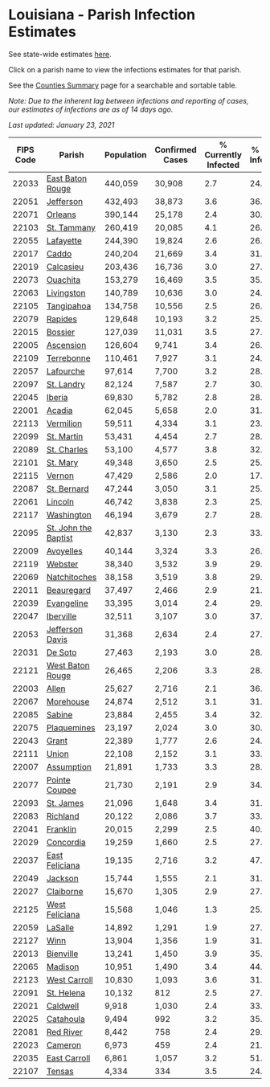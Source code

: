 # Louisiana - Parish Infection Estimates

See state-wide estimates [here](/infections/us-la).

Click on a parish name to view the infections estimates for that parish.

See the [Counties Summary](/infections/summary-counties) page for a searchable and sortable table.

*Note: Due to the inherent lag between infections and reporting of cases, our estimates of infections are as of 14 days ago.*

*Last updated: January 23, 2021*

|   FIPS Code |                                       Parish |   Population |   Confirmed Cases |   % Currently Infected |   % Total Infected |
|-------------|----------------------------------------------|--------------|-------------------|------------------------|--------------------|
|       22033 |         [East Baton Rouge](east-baton-rouge) |      440,059 |            30,908 |                    2.7 |               24.8 |
|       22051 |                       [Jefferson](jefferson) |      432,493 |            38,873 |                    3.6 |               36.4 |
|       22071 |                           [Orleans](orleans) |      390,144 |            25,178 |                    2.4 |               30.2 |
|       22103 |                   [St. Tammany](st.-tammany) |      260,419 |            20,085 |                    4.1 |               26.2 |
|       22055 |                       [Lafayette](lafayette) |      244,390 |            19,824 |                    2.6 |               26.9 |
|       22017 |                               [Caddo](caddo) |      240,204 |            21,669 |                    3.4 |               31.3 |
|       22019 |                       [Calcasieu](calcasieu) |      203,436 |            16,736 |                    3.0 |               27.4 |
|       22073 |                         [Ouachita](ouachita) |      153,279 |            16,469 |                    3.5 |               35.7 |
|       22063 |                     [Livingston](livingston) |      140,789 |            10,636 |                    3.0 |               24.3 |
|       22105 |                     [Tangipahoa](tangipahoa) |      134,758 |            10,556 |                    2.5 |               26.8 |
|       22079 |                           [Rapides](rapides) |      129,648 |            10,193 |                    3.2 |               25.7 |
|       22015 |                           [Bossier](bossier) |      127,039 |            11,031 |                    3.5 |               27.4 |
|       22005 |                       [Ascension](ascension) |      126,604 |             9,741 |                    3.4 |               26.5 |
|       22109 |                     [Terrebonne](terrebonne) |      110,461 |             7,927 |                    3.1 |               24.8 |
|       22057 |                       [Lafourche](lafourche) |       97,614 |             7,700 |                    3.2 |               28.3 |
|       22097 |                     [St. Landry](st.-landry) |       82,124 |             7,587 |                    2.7 |               30.4 |
|       22045 |                             [Iberia](iberia) |       69,830 |             5,782 |                    2.8 |               28.7 |
|       22001 |                             [Acadia](acadia) |       62,045 |             5,658 |                    2.0 |               31.2 |
|       22113 |                       [Vermilion](vermilion) |       59,511 |             4,334 |                    3.1 |               23.5 |
|       22099 |                     [St. Martin](st.-martin) |       53,431 |             4,454 |                    2.7 |               28.8 |
|       22089 |                   [St. Charles](st.-charles) |       53,100 |             4,577 |                    3.8 |               32.4 |
|       22101 |                         [St. Mary](st.-mary) |       49,348 |             3,650 |                    2.5 |               25.9 |
|       22115 |                             [Vernon](vernon) |       47,429 |             2,586 |                    2.0 |               17.4 |
|       22087 |                   [St. Bernard](st.-bernard) |       47,244 |             3,050 |                    3.1 |               25.6 |
|       22061 |                           [Lincoln](lincoln) |       46,742 |             3,838 |                    2.3 |               25.7 |
|       22117 |                     [Washington](washington) |       46,194 |             3,679 |                    2.7 |               28.2 |
|       22095 | [St. John the Baptist](st.-john-the-baptist) |       42,837 |             3,130 |                    2.3 |               33.0 |
|       22009 |                       [Avoyelles](avoyelles) |       40,144 |             3,324 |                    3.3 |               26.7 |
|       22119 |                           [Webster](webster) |       38,340 |             3,532 |                    3.9 |               29.4 |
|       22069 |                 [Natchitoches](natchitoches) |       38,158 |             3,519 |                    3.8 |               29.0 |
|       22011 |                     [Beauregard](beauregard) |       37,497 |             2,466 |                    2.9 |               21.2 |
|       22039 |                     [Evangeline](evangeline) |       33,395 |             3,014 |                    2.4 |               29.2 |
|       22047 |                       [Iberville](iberville) |       32,511 |             3,107 |                    3.0 |               37.5 |
|       22053 |           [Jefferson Davis](jefferson-davis) |       31,368 |             2,634 |                    2.4 |               27.8 |
|       22031 |                           [De Soto](de-soto) |       27,463 |             2,193 |                    3.0 |               28.0 |
|       22121 |         [West Baton Rouge](west-baton-rouge) |       26,465 |             2,206 |                    3.3 |               28.3 |
|       22003 |                               [Allen](allen) |       25,627 |             2,716 |                    2.1 |               36.5 |
|       22067 |                       [Morehouse](morehouse) |       24,874 |             2,512 |                    3.1 |               31.6 |
|       22085 |                             [Sabine](sabine) |       23,884 |             2,455 |                    3.4 |               32.0 |
|       22075 |                   [Plaquemines](plaquemines) |       23,197 |             2,024 |                    3.0 |               30.8 |
|       22043 |                               [Grant](grant) |       22,389 |             1,777 |                    2.6 |               24.5 |
|       22111 |                               [Union](union) |       22,108 |             2,152 |                    3.1 |               33.7 |
|       22007 |                     [Assumption](assumption) |       21,891 |             1,733 |                    3.3 |               28.6 |
|       22077 |               [Pointe Coupee](pointe-coupee) |       21,730 |             2,191 |                    2.9 |               34.6 |
|       22093 |                       [St. James](st.-james) |       21,096 |             1,648 |                    3.4 |               31.4 |
|       22083 |                         [Richland](richland) |       20,122 |             2,086 |                    3.7 |               33.8 |
|       22041 |                         [Franklin](franklin) |       20,015 |             2,299 |                    2.5 |               40.2 |
|       22029 |                       [Concordia](concordia) |       19,259 |             1,660 |                    2.5 |               27.2 |
|       22037 |             [East Feliciana](east-feliciana) |       19,135 |             2,716 |                    3.2 |               47.4 |
|       22049 |                           [Jackson](jackson) |       15,744 |             1,555 |                    2.1 |               31.3 |
|       22027 |                       [Claiborne](claiborne) |       15,670 |             1,305 |                    2.9 |               27.1 |
|       22125 |             [West Feliciana](west-feliciana) |       15,568 |             1,046 |                    1.3 |               25.2 |
|       22059 |                           [LaSalle](lasalle) |       14,892 |             1,291 |                    1.9 |               27.5 |
|       22127 |                                 [Winn](winn) |       13,904 |             1,356 |                    1.9 |               31.6 |
|       22013 |                       [Bienville](bienville) |       13,241 |             1,450 |                    3.9 |               35.9 |
|       22065 |                           [Madison](madison) |       10,951 |             1,490 |                    3.4 |               44.8 |
|       22123 |                 [West Carroll](west-carroll) |       10,830 |             1,093 |                    3.6 |               31.7 |
|       22091 |                     [St. Helena](st.-helena) |       10,132 |               812 |                    2.5 |               27.0 |
|       22021 |                         [Caldwell](caldwell) |        9,918 |             1,030 |                    2.4 |               33.3 |
|       22025 |                       [Catahoula](catahoula) |        9,494 |               992 |                    3.2 |               35.0 |
|       22081 |                       [Red River](red-river) |        8,442 |               758 |                    2.4 |               29.6 |
|       22023 |                           [Cameron](cameron) |        6,973 |               459 |                    2.4 |               21.3 |
|       22035 |                 [East Carroll](east-carroll) |        6,861 |             1,057 |                    3.2 |               51.3 |
|       22107 |                             [Tensas](tensas) |        4,334 |               334 |                    3.5 |               24.1 |